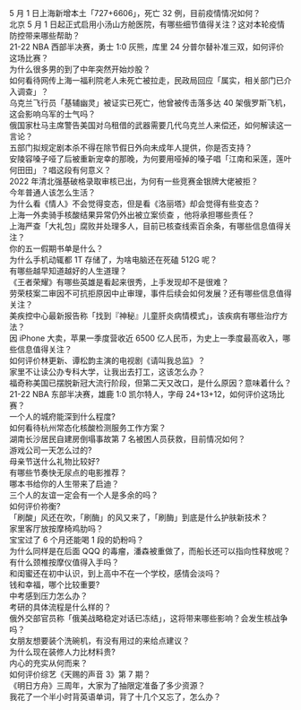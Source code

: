 5 月 1 日上海新增本土「727+6606」，死亡 32 例，目前疫情情况如何？  
北京 5 月 1 日起正式启用小汤山方舱医院，有哪些细节值得关注？这对本轮疫情防控带来哪些帮助？  
21-22 NBA 西部半决赛，勇士 1:0 灰熊，库里 24 分普尔替补准三双，如何评价这场比赛？  
为什么很多男的到了中年突然开始炒股？  
如何看待网传上海一福利院老人未死亡被拉走，民政局回应「属实，相关部门已介入调查」？  
乌克兰飞行员「基辅幽灵」被证实已死亡，他曾被传击落多达 40 架俄罗斯飞机，这会影响乌军的士气吗？  
俄国家杜马主席警告美国对乌租借的武器需要几代乌克兰人来偿还，如何解读这一言论？  
五部门拟规定剧本杀不得在除节假日外向未成年人提供，你是否支持？  
安陵容嗓子哑了后被重新宠幸的那晚，为何要用哑掉的嗓子唱「江南和采莲，莲叶何田田」？唱这段有何意义？  
2022 年清北强基破格录取审核已出，为何有一些竞赛金银牌大佬被拒？  
今年普通人该怎么生活？  
为什么看《情人》不会觉得变态，但是看《洛丽塔》却会觉得有些变态？  
上海一外卖骑手核酸结果异常仍外出被立案侦查 ，他将承担哪些责任？  
上海严查「大礼包」腐败并处理多人，目前已核查线索百余条，有哪些信息值得关注？  
你的五一假期书单是什么？  
为什么手机动辄都 1T 存储了，为啥电脑还在死磕 512G 呢？  
有哪些越早知道越好的人生道理？  
《王者荣耀》有哪些英雄是看起来很秀，上手发现却不是很难？  
劳荣枝案二审因不可抗拒原因中止审理，事件后续会如何发展？还有哪些信息值得关注？  
美疾控中心最新报告称「找到『神秘』儿童肝炎病情模式」，该疾病有哪些治疗方法？  
因 iPhone 大卖，苹果一季度营收近 6500 亿人民币，为史上一季度最高收入，哪些信息值得关注？  
如何评价林更新、谭松韵主演的电视剧《请叫我总监》？  
家里不让读公办专科大学，让我出去打工，这该怎么办？  
福奇称美国已摆脱新冠大流行阶段，但第二天又改口，是什么原因？意味着什么？  
21-22 NBA 东部半决赛，雄鹿 1:0 凯尔特人，字母 24+13+12，如何评价这场比赛？  
一个人的城府能深到什么程度?  
如何看待杭州常态化核酸检测服务工作方案？  
湖南长沙居民自建房倒塌事故第 7 名被困人员获救，目前情况如何？  
游戏公司一天怎么过的?  
母亲节送什么礼物比较好?  
有哪些节奏快无尿点的电影推荐？  
哪本书给你的人生带来了启迪？  
三个人的友谊一定会有一个人是多余的吗？  
如何评价祢衡?  
「刷酸」风还在吹，「刷酶」的风又来了，「刷酶」到底是什么护肤新技术？  
家里客厅放按摩椅鸡肋吗？  
宝宝过了 6 个月还能喝 1 段的奶粉吗？  
为什么同样是在后面 QQQ 的毒瘤，潘森被重做了，而船长还可以指向性释放呢？  
有什么颈椎按摩仪值得入手吗？  
和闺蜜还在初中认识，到上高中不在一个学校，感情会淡吗？  
钱和幸福，哪个比较重要?  
中考感到压力怎么办？  
考研的具体流程是什么样的？  
俄外交部官员称「俄美战略稳定对话已冻结」，这将带来哪些影响？会发生核战争吗？  
女朋友想要装个洗碗机，有没有用过的来给点建议？  
为什么现在装修人力比材料贵?  
内心的充实从何而来？  
如何评价综艺《天赐的声音 3》第 7 期？  
《明日方舟》三周年，大家为了抽限定准备了多少资源？  
我花了一个半小时背英语单词，背了十几个又忘了，怎么办？  
